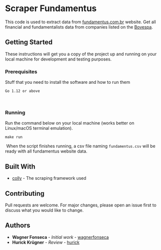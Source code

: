 # Scraper Fundamentus
This code is used to extract data from [fundamentus.com.br](http://www.fundamentus.com.br) website.
Get all financial and fundamentalists data from companies listed on the [Bovespa](http://www.b3.com.br/pt_br/).
​
## Getting Started
These instructions will get you a copy of the project up and running on your local machine for development and testing purposes.
​
### Prerequisites
Stuff that you need to install the software and how to run them
​
```
Go 1.12 or above
```
​
### Running
Run the command below on your local machine (works better on Linux/macOS terminal emulation).
​
```
make run
```
​
When the script finishes running, a csv file naming `fundamentus.csv` will be ready with all fundamentus website data.

## Built With

* [colly](http://go-colly.org/) - The scraping framework used

## Contributing
Pull requests are welcome. For major changes, please open an issue first to discuss what you would like to change.

## Authors

* **Wagner Fonseca** - *Initial work* - [wagnerfonseca](https://github.com/wagnerfonseca)
* **Hurick Krügner** - *Review* - [hurick](https://github.com/hurick)
